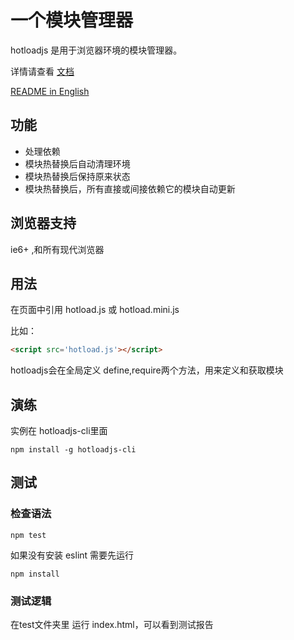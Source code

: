 # 一个模块管理器 

hotloadjs 是用于浏览器环境的模块管理器。

详情请查看
[文档](https://duhongwei.gitbooks.io/hotloadjs/content/zh-cn/)

[README in English](README_EN.md)
## 功能

- 处理依赖
- 模块热替换后自动清理环境
- 模块热替换后保持原来状态
- 模块热替换后，所有直接或间接依赖它的模块自动更新


## 浏览器支持

ie6+ ,和所有现代浏览器

## 用法

在页面中引用 hotload.js 或 hotload.mini.js

比如：
``` html
<script src='hotload.js'></script>
```
hotloadjs会在全局定义 define,require两个方法，用来定义和获取模块

## 演练

实例在 hotloadjs-cli里面

``` shell
npm install -g hotloadjs-cli
```

## 测试

### 检查语法
``` shell
npm test
```

如果没有安装 eslint 需要先运行

``` shell
npm install
```
### 测试逻辑

在test文件夹里 运行 index.html，可以看到测试报告

